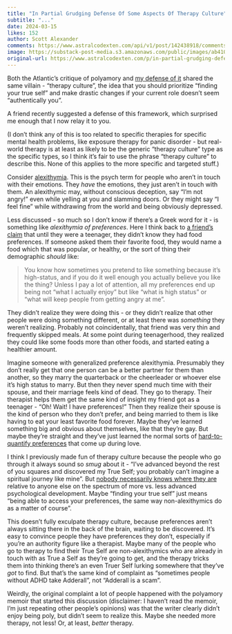 ```yaml
---
title: "In Partial Grudging Defense Of Some Aspects Of Therapy Culture"
subtitle: "..."
date: 2024-03-15
likes: 152
author: Scott Alexander
comments: https://www.astralcodexten.com/api/v1/post/142438918/comments?&all_comments=true
image: https://substack-post-media.s3.amazonaws.com/public/images/ab410796-4060-45e1-b7b7-561862dcbc0c_525x328.webp
original-url: https://www.astralcodexten.com/p/in-partial-grudging-defense-of-some
---
```

Both the Atlantic’s critique of polyamory and [my defense of it](/p/you-dont-hate-polyamory-you-hate) shared the same villain - “therapy culture”, the idea that you should prioritize “finding your true self” and make drastic changes if your current role doesn’t seem “authentically you”.

A friend recently suggested a defense of this framework, which surprised me enough that I now relay it to you.

(I don’t think any of this is too related to specific therapies for specific mental health problems, like exposure therapy for panic disorder - but real-world therapy is at least as likely to be the generic “therapy culture” type as the specific types, so I think it’s fair to use the phrase “therapy culture” to describe this. None of this applies to the more specific and targeted stuff.)

Consider [alexithymia](https://en.wikipedia.org/wiki/Alexithymia). This is the psych term for people who aren’t in touch with their emotions. They _have_ the emotions, they just aren’t in touch with them. An alexithymic may, without conscious deception, say “I’m not angry!” even while yelling at you and slamming doors. Or they might say “I feel fine” while withdrawing from the world and being obviously depressed.

Less discussed - so much so I don’t know if there’s a Greek word for it - is something like _alexithymia of preferences_. Here I think back to [a friend’s claim](https://slatestarcodex.com/2014/03/17/what-universal-human-experiences-are-you-missing-without-realizing-it/) that until they were a teenager, they didn’t know they had food preferences. If someone asked them their favorite food, they would name a food which that was popular, or healthy, or the sort of thing their demographic _should_ like:

> You know how sometimes you pretend to like something because it’s high-status, and if you do it well enough you actually believe you like the thing? Unless I pay a lot of attention, all my preferences end up being not “what I actually enjoy” but like “what is high status” or “what will keep people from getting angry at me”.

They didn’t realize they were doing this - or they didn’t realize that other people were doing something different, or at least there was _something_ they weren’t realizing. Probably not coincidentally, that friend was very thin and frequently skipped meals. At some point during teenagerhood, they realized they could like some foods more than other foods, and started eating a healthier amount.

Imagine someone with generalized preference alexithymia. Presumably they don’t really get that one person can be a better partner for them than another, so they marry the quarterback or the cheerleader or whoever else it’s high status to marry. But then they never spend much time with their spouse, and their marriage feels kind of dead. They go to therapy. Their therapist helps them get the same kind of insight my friend got as a teenager - “Oh! Wait! I have preferences!” Then they realize their spouse is the kind of person who they don’t prefer, and being married to them is like having to eat your least favorite food forever. Maybe they’ve learned something big and obvious about themselves, like that they’re gay. But maybe they’re straight and they’ve just learned the normal sorts of [hard-to-quantify preferences](/p/in-defense-of-describable-dating) that come up during love.

I think I previously made fun of therapy culture because the people who go through it always sound so _smug_ about it - “I’ve advanced beyond the rest of you squares and discovered my True Self; you probably can’t imagine a spiritual journey like mine”. But [nobody necessarily knows where they are](https://slatestarcodex.com/2015/11/03/what-developmental-milestones-are-you-missing/) relative to anyone else on the spectrum of more vs. less advanced psychological development. Maybe “finding your true self” just means “being able to access your preferences, the same way non-alexithymics do as a matter of course”.

This doesn’t fully exculpate therapy culture, because preferences aren’t always sitting there in the back of the brain, waiting to be discovered. It’s easy to convince people they have preferences they don’t, especially if you’re an authority figure like a therapist. Maybe many of the people who go to therapy to find their True Self are non-alexithymics who are already in touch with as True a Self as they’re going to get, and the therapy tricks them into thinking there’s an even Truer Self lurking somewhere that they’ve _got_ to find. But that’s the same kind of complaint as “sometimes people without ADHD take Adderall”, not “Adderall is a scam”.

Weirdly, the original complaint a lot of people happened with the polyamory memoir that started this discussion (disclaimer: I haven’t read the memoir, I’m just repeating other people’s opinions) was that the writer clearly didn’t enjoy being poly, but didn’t seem to realize this. Maybe she needed more therapy, not less! Or, at least, _better_ therapy.

